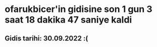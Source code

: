 # ofarukbicer'in gidisine son 1 gun 3 saat 18 dakika 47 saniye kaldi

## Gidis tarihi: 30.09.2022 :(